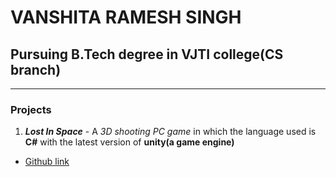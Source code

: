 # VANSHITA RAMESH SINGH 
## Pursuing B.Tech degree in VJTI college(CS branch)
---
### Projects
1. ***Lost In Space*** - A *3D shooting PC game* in which the language used is **C#** with the latest version of **unity(a game engine)**
* [Github link](https://github.com/DevayaniShivankar/LostInSpace)

